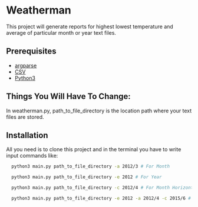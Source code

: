 
# Weatherman

This project will generate reports for highest lowest temperature and average of particular month or year text files. 

## Prerequisites

- [argparse](https://docs.python.org/3/library/argparse.html)
- [CSV](https://docs.python.org/3/library/csv.html)
- [Python3](https://www.python.org/downloads/)


## Things You Will Have To Change:
 In weatherman.py, path_to_file_directory is the location path where your text files are stored.


## Installation

All you need is to clone this project and in the terminal you have to write input commands like:

```bash
  python3 main.py path_to_file_directory -a 2012/3 # For Month

```
```bash  
  python3 main.py path_to_file_directory -e 2012 # For Year
```
```bash
  python3 main.py path_to_file_directory -c 2012/4 # For Month Horizontal Bars
```
```bash
  python3 main.py path_to_file_directory -e 2012 -a 2012/4 -c 2015/6 # For Month, Year and Month Horizontal
```

